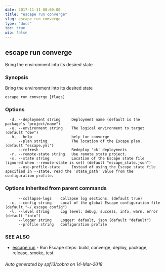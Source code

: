 ```yaml
---
date: 2017-11-11 00:00:00
title: "escape run converge"
slug: escape_run_converge
type: "docs"
toc: true
wip: false
---
```

## escape run converge

Bring the environment into its desired state

### Synopsis


Bring the environment into its desired state

```
escape run converge [flags]
```

### Options

```
  -d, --deployment string     Deployment name (default is the package's "project/name")
  -e, --environment string    The logical environment to target (default "dev")
  -h, --help                  help for converge
      --plan string           The location of the Escape plan. (default "escape.yml")
      --refresh               Redeploy 'ok' deployments
  -r, --remote-state string   Use remote state project.
  -s, --state string          Location of the Escape state file (ignored when --remote-state is set) (default "escape_state.json")
      --use-profile-state     Instead of using the Escape state file specified in --state, read the 'state_path' value from the configuration profile.
```

### Options inherited from parent commands

```
      --collapse-logs    Collapse log sections. (default true)
  -c, --config string    Local of the global Escape configuration file (default "~/.escape_config")
  -l, --level string     Log level: debug, success, info, warn, error (default "info")
      --logger string    Logger: default, json (default "default")
      --profile string   Configuration profile
```

### SEE ALSO
* [escape run](../escape_run/)	 - Run Escape steps: build, converge, deploy, package, release, smoke, test

###### Auto generated by spf13/cobra on 14-Mar-2018
